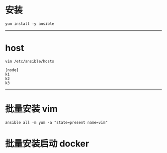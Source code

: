 
# 安装
```
yum install -y ansible
```

---

# host
```
vim /etc/ansible/hosts
 
[node]
k1
k2
k3
```

---

# 批量安装 vim
```
ansible all -m yum -a "state=present name=vim"
```

# 批量安装启动 docker
